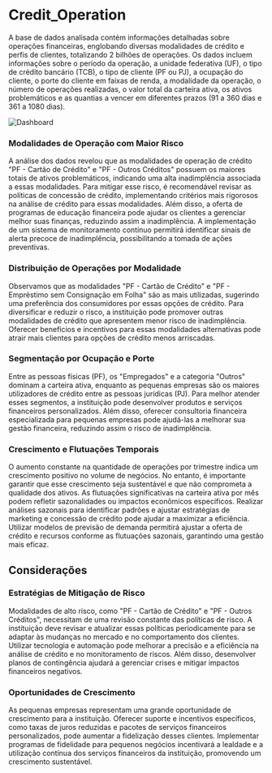 # Credit_Operation

A base de dados analisada contém informações detalhadas sobre operações financeiras, englobando diversas modalidades de crédito e perfis de clientes, totalizando 2 bilhões de operações. Os dados incluem informações sobre o período da operação, a unidade federativa (UF), o tipo de crédito bancário (TCB), o tipo de cliente (PF ou PJ), a ocupação do cliente, o porte do cliente em faixas de renda, a modalidade da operação, o número de operações realizadas, o valor total da carteira ativa, os ativos problemáticos e as quantias a vencer em diferentes prazos (91 a 360 dias e 361 a 1080 dias).

![Dashboard](https://github.com/user-attachments/assets/47a04828-d509-4c28-8aa8-bb7b18211e71)


### Modalidades de Operação com Maior Risco
A análise dos dados revelou que as modalidades de operação de crédito "PF - Cartão de Crédito" e "PF - Outros Créditos" possuem os maiores totais de ativos problemáticos, indicando uma alta inadimplência associada a essas modalidades. Para mitigar esse risco, é recomendável revisar as políticas de concessão de crédito, implementando critérios mais rigorosos na análise de crédito para essas modalidades. Além disso, a oferta de programas de educação financeira pode ajudar os clientes a gerenciar melhor suas finanças, reduzindo assim a inadimplência. A implementação de um sistema de monitoramento contínuo permitirá identificar sinais de alerta precoce de inadimplência, possibilitando a tomada de ações preventivas.

### Distribuição de Operações por Modalidade
Observamos que as modalidades "PF - Cartão de Crédito" e "PF - Empréstimo sem Consignação em Folha" são as mais utilizadas, sugerindo uma preferência dos consumidores por essas opções de crédito. Para diversificar e reduzir o risco, a instituição pode promover outras modalidades de crédito que apresentem menor risco de inadimplência. Oferecer benefícios e incentivos para essas modalidades alternativas pode atrair mais clientes para opções de crédito menos arriscadas.

### Segmentação por Ocupação e Porte
Entre as pessoas físicas (PF), os "Empregados" e a categoria "Outros" dominam a carteira ativa, enquanto as pequenas empresas são os maiores utilizadores de crédito entre as pessoas jurídicas (PJ). Para melhor atender esses segmentos, a instituição pode desenvolver produtos e serviços financeiros personalizados. Além disso, oferecer consultoria financeira especializada para pequenas empresas pode ajudá-las a melhorar sua gestão financeira, reduzindo assim o risco de inadimplência.

### Crescimento e Flutuações Temporais
O aumento constante na quantidade de operações por trimestre indica um crescimento positivo no volume de negócios. No entanto, é importante garantir que esse crescimento seja sustentável e que não comprometa a qualidade dos ativos. As flutuações significativas na carteira ativa por mês podem refletir sazonalidades ou impactos econômicos específicos. Realizar análises sazonais para identificar padrões e ajustar estratégias de marketing e concessão de crédito pode ajudar a maximizar a eficiência. Utilizar modelos de previsão de demanda permitirá ajustar a oferta de crédito e recursos conforme as flutuações sazonais, garantindo uma gestão mais eficaz.

## Considerações

### Estratégias de Mitigação de Risco
Modalidades de alto risco, como "PF - Cartão de Crédito" e "PF - Outros Créditos", necessitam de uma revisão constante das políticas de risco. A instituição deve revisar e atualizar essas políticas periodicamente para se adaptar às mudanças no mercado e no comportamento dos clientes. Utilizar tecnologia e automação pode melhorar a precisão e a eficiência na análise de crédito e no monitoramento de riscos. Além disso, desenvolver planos de contingência ajudará a gerenciar crises e mitigar impactos financeiros negativos.

### Oportunidades de Crescimento
As pequenas empresas representam uma grande oportunidade de crescimento para a instituição. Oferecer suporte e incentivos específicos, como taxas de juros reduzidas e pacotes de serviços financeiros personalizados, pode aumentar a fidelização desses clientes. Implementar programas de fidelidade para pequenos negócios incentivará a lealdade e a utilização contínua dos serviços financeiros da instituição, promovendo um crescimento sustentável.
